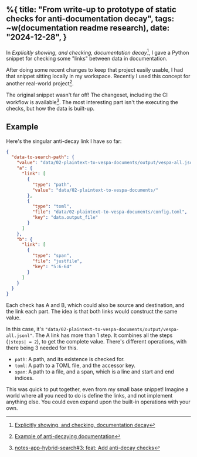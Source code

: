 %{
    title: "From write-up to prototype of static checks for anti-documentation decay",
    tags: ~w(documentation readme research),
    date: "2024-12-28",
}
---
In _Explicitly showing, and checking, documentation decay_[^1], I gave a Python snippet for checking some "links" between data in documentation.

After doing some recent changes to keep that project easily usable, I had that snippet sitting locally in my workspace. Recently I used this concept for another real-world project[^3].

The original snippet wasn't far off! The changeset, including the CI workflow is available[^2]. The most interesting part isn't the executing the checks, but how the data is built-up.

## Example

Here's the singular anti-decay link I have so far:

```json
{
  "data-to-search-path": {
    "value": "data/02-plaintext-to-vespa-documents/output/vespa-all.jsonl",
    "a": {
      "link": [
        {
          "type": "path",
          "value": "data/02-plaintext-to-vespa-documents/"
        },
        {
          "type": "toml",
          "file": "data/02-plaintext-to-vespa-documents/config.toml",
          "key": "data.output_file"
        }
      ]
    },
    "b": {
      "link": [
        {
          "type": "span",
          "file": "justfile",
          "key": "5:6-64"
        }
      ]
    }
  }
}
```

Each check has A and B, which could also be source and destination, and the link each part. The idea is that both links would construct the same value.

In this case, it's `"data/02-plaintext-to-vespa-documents/output/vespa-all.jsonl"`. The A link has more than 1 step. It combines all the steps (`|steps| = 2`), to get the complete value. There's different operations, with there being 3 needed for this.

- `path`: A path, and its existence is checked for.
- `toml`: A path to a TOML file, and the accessor key.
- `span`: A path to a file, and a span, which is a line and start and end indices.

This was quick to put together, even from my small base snippet! Imagine a world where all you need to do is define the links, and not implement anything else. You could even expand upon the built-in operations with your own.

[^1]: [Explicitly showing, and checking, documentation decay](explicitly-showing-and-checking-documentation-decay)
[^2]: [notes-app-hybrid-search#3: feat: Add anti-decay checks](https://github.com/jesse-c/notes-app-hybrid-search/pull/3)
[^3]: [Example of anti-decaying documentation](example-of-anti-decaying-documentation)
